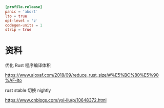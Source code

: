 ```toml
[profile.release]
panic = 'abort'
lto = true
opt-level = 'z'
codegen-units = 1
strip = true
```

# 资料

优化 Rust 程序编译体积

https://www.aloxaf.com/2018/09/reduce_rust_size/#%E5%BC%80%E5%90%AF-lto

rust stable 切换 nightly

https://www.cnblogs.com/yxi-liu/p/10648372.html